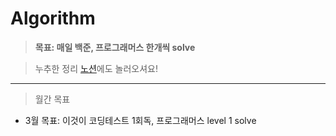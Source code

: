 # Algorithm
> **목표: 매일 백준, 프로그래머스 한개씩 solve**


> 누추한 정리 [노션](https://grass-whimsey-4c6.notion.site/Ready-for-Coding-Test-ed424bcb855248f9a6fd281d4ed9d9a3)에도 놀러오셔요!

-----------------------
> 월간 목표
* 3월 목표: 이것이 코딩테스트 1회독, 프로그래머스 level 1 solve
